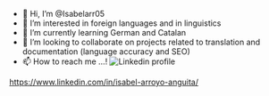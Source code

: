 - 👋 Hi, I’m @Isabelarr05
- 👀 I’m interested in foreign languages and in linguistics 
- 🌱 I’m currently learning German and Catalan 
- 💞️ I’m looking to collaborate on projects related to translation and documentation (language accuracy and SEO)
- 📫 How to reach me ...! 
![Linkedin profile](https://github.com/Isabelarr05/Isabelarr05/assets/142500347/f2d1f870-e545-4256-9cbf-14197519f60b)

https://www.linkedin.com/in/isabel-arroyo-anguita/ 
<!---
Isabelarr05/Isabelarr05 is a ✨ special ✨ repository because its `README.md` (this file) appears on your GitHub profile.
You can click the Preview link to take a look at your changes.
--->
